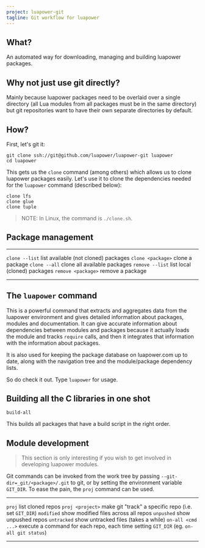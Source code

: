 ```yaml
---
project: luapower-git
tagline: Git workflow for luapower
---
```


## What?

An automated way for downloading, managing and building luapower packages.

## Why not just use git directly?

Mainly because luapower packages need to be overlaid over a single directory (all Lua modules from all packages
must be in the same directory) but git repositories want to have their own separate directories by default.

## How?

First, let's git it:

	git clone ssh://git@github.com/luapower/luapower-git luapower
	cd luapower

This gets us the `clone` command (among others) which allows us to clone luapower packages easily.
Let's use it to clone the dependencies needed for the `luapower` command (described below):

	clone lfs
	clone glue
	clone tuple

> NOTE: In Linux, the command is `./clone.sh`.

## Package management

---------------------- ------------------------------------------------
`clone --list`         list available (not cloned) packages
`clone <package>`      clone a package
`clone --all`          clone all available packages
`remove --list`        list local (cloned) packages
`remove <package>`     remove a package
---------------------- ------------------------------------------------

## The `luapower` command

This is a powerful command that extracts and aggregates data from the luapower environment and gives
detailed information about packages, modules and documentation. It can give accurate information about dependencies
between modules and packages because it actually loads the module and tracks `require` calls, and then it
integrates that information with the information about packages.

It is also used for keeping the package database on luapower.com up to date, along with the navigation tree
and the module/package dependency lists.

So do check it out. Type `luapower` for usage.

## Building all the C libraries in one shot

	build-all

This builds all packages that have a build script in the right order.

## Module development

> This section is only interesting if you wish to get involved in developing luapower modules.

Git commands can be invoked from the work tree by passing `--git-dir=_git/<package>/.git` to git,
or by setting the environment variable `GIT_DIR`. To ease the pain, the `proj` command can be used.

---------------------- ------------------------------------------------
`proj`                 list cloned repos
`proj <project>`       make git "track" a specific repo (i.e. set `GIT_DIR`)
`modified`             show modified files across all repos
`unpushed`             show unpushed repos
`untracked`            show untracked files (takes a while)
`on-all <cmd ...>`     execute a command for each repo, each time setting `GIT_DIR` (eg. `on-all git status`)
---------------------- ------------------------------------------------


